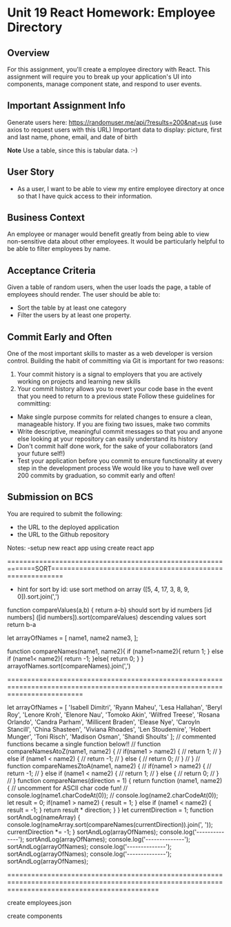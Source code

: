 # Unit 19 React Homework: Employee Directory
## Overview
For this assignment, you'll create a employee directory with React. This assignment will require you to break up your application's UI into components, manage component state, and respond to user events.

## Important Assignment Info
Generate users here:
https://randomuser.me/api/?results=200&nat=us
(use axios to request users with this URL)
Important data to display:
picture, first and last name, phone, email, and date of birth

**Note**
Use a table, since this is tabular data. :-)
## User Story
* As a user, I want to be able to view my entire employee directory at once so that I have quick access to their information.
## Business Context
An employee or manager would benefit greatly from being able to view non-sensitive data about other employees. It would be particularly helpful to be able to filter employees by name.
## Acceptance Criteria
Given a table of random users, when the user loads the page, a table of employees should render. 
The user should be able to:
  * Sort the table by at least one category
  * Filter the users by at least one property.
## Commit Early and Often
One of the most important skills to master as a web developer is version control. Building the habit of committing via Git is important for two reasons:
1. Your commit history is a signal to employers that you are actively working on projects and learning new skills
2. Your commit history allows you to revert your code base in the event that you need to return to a previous state
Follow these guidelines for committing:
* Make single purpose commits for related changes to ensure a clean, manageable history. If you are fixing two issues, make two commits
* Write descriptive, meaningful commit messages so that you and anyone else looking at your repository can easily understand its history
* Don't commit half done work, for the sake of your collaborators (and your future self!)
* Test your application before you commit to ensure functionality at every step in the development process
We would like you to have well over 200 commits by graduation, so commit early and often!
## Submission on BCS
You are required to submit the following:
* the URL to the deployed application
* the URL to the Github repository


Notes:
-setup new react app using create react app

=============================================================SORT=========================================================
- hint for sort by id: use sort method on array
([5, 4, 17, 3, 8, 9, 0]).sort.join(',')

function compareValues(a,b) { return a-b} should sort by id numbers [id numbers]
([id numbers]).sort(compareValues)
descending values sort return b-a

let arrayOfNames = [
  name1,
  name2
  name3,
];

function compareNames(name1, name2){
  if (name1>name2){
    return 1;
  } else if (name1< name2){
    return -1;
  }else{
    return 0;
  }
}
arrayofNames.sort(compareNames).join(',')

===============================================================================================================================

let arrayOfNames = [
    'Isabell Dimitri',
    'Ryann Maheu',
    'Lesa Hallahan',
    'Beryl Roy',
    'Lenore Kroh',
    'Elenore Nau',
    'Tomoko Akin',
    'Wilfred Treese',
    'Rosana Orlando',
    'Candra Parham',
    'Millicent Braden',
    'Elease Nye',
    'Caroyln Stancill',
    'China Shasteen',
    'Viviana Rhoades',
    'Len Stoudemire',
    'Hobert Munger',
    'Toni Risch',
    'Madison Osman',
    'Shandi Shoults'
];
// commented functions became a single function below!!
// function compareNamesAtoZ(name1, name2) {
//     if(name1 > name2) {
//         return 1;
//     } else if (name1 < name2) {
//         return -1;
//     } else {
//         return 0;
//     }
// }
// function compareNamesZtoA(name1, name2) {
//     if(name1 > name2) {
//         return -1;
//     } else if (name1 < name2) {
//         return 1;
//     } else {
//         return 0;
//     }
// }
function compareNames(direction = 1) {
    return function (name1, name2) {
        // uncomment for ASCII char code fun!
        // console.log(name1.charCodeAt(0));
        // console.log(name2.charCodeAt(0));
        let result = 0;
        if(name1 > name2) {
            result = 1;
        } else if (name1 < name2) {
            result = -1;
        }
        return result * direction;
    }
}
let currentDirection = 1;
function sortAndLog(nameArray) {
    console.log(nameArray.sort(compareNames(currentDirection)).join(', '));
    currentDirection *= -1;
}
sortAndLog(arrayOfNames);
console.log('--------------');
sortAndLog(arrayOfNames);
console.log('--------------');
sortAndLog(arrayOfNames);
console.log('--------------');
sortAndLog(arrayOfNames);
console.log('--------------');
sortAndLog(arrayOfNames);


==================================================================================================================================================

create employees.json 

create components